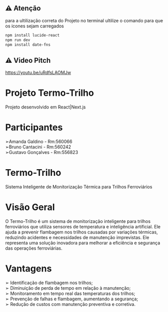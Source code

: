 ## ⚠️ **Atenção**
para a ultilização correta do Projeto no terminal ultilize o comando para que os icones sejam carregados 

```bash
npm install lucide-react
npm run dev
npm install date-fns

```
## ⚠️ **Video Pitch**
https://youtu.be/uRdfsLAOMJw

# Projeto Termo-Trilho
Projeto desenvolvido em React|Next.js
# Participantes
<p>➢Amanda Galdino - Rm:560066 
<br>➢Bruno Cantacini - Rm:560242
<br>➢Gustavo Gonçalves - Rm:556823


# Termo-Trilho
Sistema Inteligente de Monitorização Térmica para Trilhos Ferroviários

# Visão Geral
O Termo-Trilho é um sistema de monitorização inteligente para trilhos ferroviários que utiliza sensores de temperatura e inteligência artificial.
Ele ajuda a prevenir flambagem nos trilhos causadas por variações térmicas, reduzindo acidentes e necessidades de manutenção imprevistas. Ele representa uma solução inovadora para melhorar a eficiência e segurança das operações ferroviárias.


# Vantagens 
<p>➢ Identificação de flambagem nos trilhos;
<br>➢ Diminuição de perda de tempo em relação à manutenção;
<br>➢ Monitoramento em tempo real das temperaturas dos trilhos;
<br>➢ Prevenção de falhas e flambagem, aumentando a segurança;
<br>➢ Redução de custos com manutenção preventiva e corretiva.</p>  
